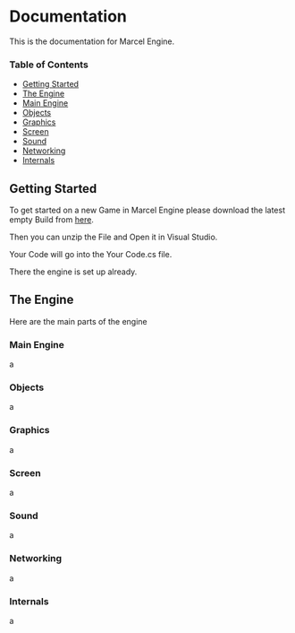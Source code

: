 # Documentation
This is the documentation for Marcel Engine.

### Table of Contents  
  * [Getting Started](#getting-started)
  * [The Engine](#the-engine)
  * [Main Engine](#main-engine)
  * [Objects](#objects)
  * [Graphics](#graphics)
  * [Screen](#screen)
  * [Sound](#sound)
  * [Networking](#networking)
  * [Internals](#internals)






## Getting Started
To get started on a new Game in Marcel Engine please download the latest empty Build from [here](https://github.com/marceldobehere/Marcel-Engine/tree/main/Empty%20Builds).

Then you can unzip the File and Open it in Visual Studio.

Your Code will go into the Your Code.cs file.

There the engine is set up already.








## The Engine
Here are the main parts of the engine

### Main Engine
a

### Objects
a

### Graphics
a

### Screen
a

### Sound
a

### Networking
a

### Internals
a
